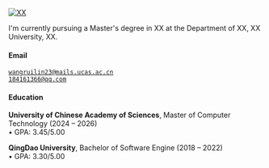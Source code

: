 [![XX](https://img.shields.io/badge/XX-github-blue?logo=github)](https://github.com/XX)

I'm currently pursuing a Master's degree in XX at the Department of XX, XX University, XX.

#### Email  
<code>wangruilin23@mails.ucas.ac.cn</code>  
<code>184161366@qq.com</code>

#### Education  
**University of Chinese Academy of Sciences**, Master of Computer Technology (2024 – 2026)  
• GPA: 3.45/5.00  

**QingDao University**, Bachelor of Software Engine (2018 – 2022)  
• GPA: 3.30/5.00 

